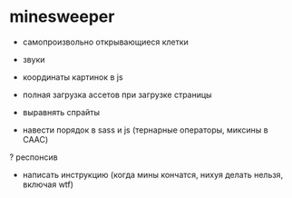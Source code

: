 # minesweeper

- самопроизвольно открывающиеся клетки
- звуки

- координаты картинок в js
- полная загрузка ассетов при загрузке страницы
- выравнять спрайты
- навести порядок в sass и js (тернарные операторы, миксины в СААС)

? респонсив

- написать инструкцию (когда мины кончатся, нихуя делать нельзя, включая wtf)